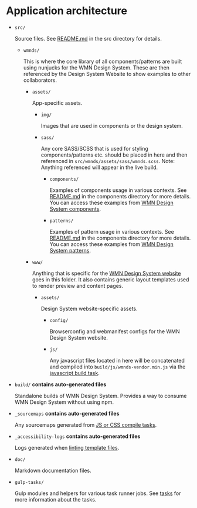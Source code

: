 # Application architecture

- `src/`

  Source files. See [README.md](../../src/README.md) in the src directory for details.

  - `wmnds/`

    This is where the core library of all components/patterns are built using nunjucks for the WMN Design System. These are then referenced by the Design System Website to show examples to other collaborators.

    - `assets/`

      App-specific assets.

      - `img/`

        Images that are used in components or the design system.

      - `sass/`

        Any core SASS/SCSS that is used for styling components/patterns etc. should be placed in here and then referenced in `src/wmnds/assets/sass/wmnds.scss`. Note: Anything referenced will appear in the live build.

        - `components/`

          Examples of components usage in various contexts. See [README.md](../../src/components/README.md) in the components directory for more details. You can access these examples from [WMN Design System components](http://localhost:3000/components/).

        - `patterns/`

          Examples of pattern usage in various contexts. See [README.md](../../src/components/README.md) in the components directory for more details. You can access these examples from [WMN Design System patterns](http://localhost:3000/patterns/).

    - `www/`

      Anything that is specific for the [WMN Design System website](http://localhost:3000) goes in this folder. It also contains generic layout templates used to render preview and content pages.

      - `assets/`

        Design System website-specific assets.

        - `config/`

          Browserconfig and webmanifest configs for the WMN Design System website.

        - `js/`

          Any javascript files located in here will be concatenated and compiled into `build/js/wmnds-vendor.min.js` via the [javascript build task](tasks.md#markdown-header-141-scripts-javascript).

- `build/` **contains auto-generated files**

  Standalone builds of WMN Design System. Provides a way to consume WMN Design System without using npm.

- `_sourcemaps` **contains auto-generated files**

  Any sourcemaps generated from [JS or CSS compile tasks](tasks#markdown-header-14-building).

- `_accessibility-logs` **contains auto-generated files**

  Logs generated when [linting template files](tasks.md#markdown-header-122-templates-html).

* `doc/`

  Markdown documentation files.

* `gulp-tasks/`

  Gulp modules and helpers for various task runner jobs. See [tasks](tasks.md) for more information about the tasks.
